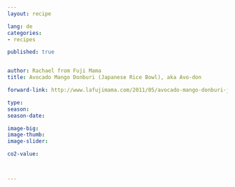 ```yaml
---
layout: recipe

lang: de
categories:
- recipes

published: true


author: Rachael from Fuji Mama
title: Avocado Mango Donburi (Japanese Rice Bowl), aka Avo-don

forward-link: http://www.lafujimama.com/2011/05/avocado-mango-donburi-japanese-rice-bowl/

type: 
season: 
season-date:  

image-big: 
image-thumb: 
image-slider: 

co2-value: 



---
```

